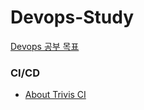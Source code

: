 # Devops-Study

[Devops 공부 목표](https://github.com/Kogoon/Devops-Study/blob/main/Goals.md)


### CI/CD
 * [About Trivis CI](https://medium.com/hbsmith/about-travis-ci-65b04d3dead6)
